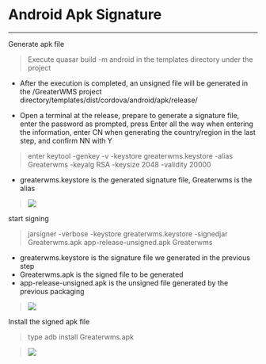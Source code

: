 # Android Apk Signature

---

Generate apk file

> Execute quasar build -m android in the templates directory under the project

- After the execution is completed, an unsigned file will be generated in the /GreaterWMS project directory/templates/dist/cordova/android/apk/release/

- Open a terminal at the release, prepare to generate a signature file, enter the password as prompted, press Enter all the way when entering the information, enter CN when generating the country/region in the last step, and confirm NN with Y

> enter keytool -genkey -v -keystore greaterwms.keystore -alias Greaterwms -keyalg RSA -keysize 2048 -validity 20000

- greaterwms.keystore is the generated signature file, Greaterwms is the alias

> ![](https://data.56yhz.com/media/windows/10.jpeg)

start signing

> jarsigner -verbose -keystore greaterwms.keystore -signedjar Greaterwms.apk app-release-unsigned.apk Greaterwms

- greaterwms.keystore is the signature file we generated in the previous step
- Greaterwms.apk is the signed file to be generated
- app-release-unsigned.apk is the unsigned file generated by the previous packaging

> ![](https://data.56yhz.com/media/windows/11.jpeg)

Install the signed apk file

> type adb install Greaterwms.apk

> ![](https://data.56yhz.com/media/windows/13.jpeg)